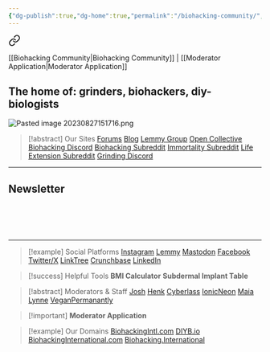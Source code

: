 ```yaml
---
{"dg-publish":true,"dg-home":true,"permalink":"/biohacking-community/","tags":["gardenEntry"],"dgPassFrontmatter":true,"noteIcon":"","created":"","updated":""}
---
```



<div class="transclusion internal-embed is-loaded"><a class="markdown-embed-link" href="/header/" aria-label="Open link"><svg xmlns="http://www.w3.org/2000/svg" width="24" height="24" viewBox="0 0 24 24" fill="none" stroke="currentColor" stroke-width="2" stroke-linecap="round" stroke-linejoin="round" class="svg-icon lucide-link"><path d="M10 13a5 5 0 0 0 7.54.54l3-3a5 5 0 0 0-7.07-7.07l-1.72 1.71"></path><path d="M14 11a5 5 0 0 0-7.54-.54l-3 3a5 5 0 0 0 7.07 7.07l1.71-1.71"></path></svg></a><div class="markdown-embed">




[[Biohacking Community\|Biohacking Community]] | [[Moderator Application\|Moderator Application]]

</div></div>

## The home of: grinders, biohackers, diy-biologists

![Pasted image 20230827151716.png](/img/user/Pasted%20image%2020230827151716.png)

> [!abstract] Our Sites
> [Forums](https://biohackingintl.com/)
> [Blog](https://blog.biohackingintl.com/)
> [Lemmy Group](https://lemmy.science.social/c/biohacking)
> [Open Collective](https://opencollective.com/biohacking-co-mmunity)
> [Biohacking Discord](https://discord.gg/c6T7RjJ8VH)
> [Biohacking Subreddit](https://reddit.com/r/biohacking)
> [Immortality Subreddit](https://reddit.com/immortality)
> [Life Extension Subreddit](https://reddit.com/r/lifeextension)
> [Grinding Discord](https://discord.gg/JWzC8XySe6)

-----
## Newsletter

<div style="min-height: 58px;max-width: 440px;margin: 0 auto;width: 100%"><script src="https://cdn.jsdelivr.net/ghost/signup-form@~0.1/umd/signup-form.min.js" data-button-color="#000000" data-button-text-color="#FFFFFF" data-site="https://blog.biohackingintl.com" async></script></div>

-----

> [!example] Social Platforms
> [Instagram](https://instagram.com/joshthecyborg)
> [Lemmy](https://lemmy.science.social/c/biohacking)
> [Mastodon](https://science.social/)
> [Facebook](https://www.facebook.com/biohackingcommunity/)
> [Twitter/X](https://twitter.com/biohackingintl)
> [LinkTree](https://linktr.ee/biohackinginternational)
> [Crunchbase](https://www.crunchbase.com/organization/international-biohacking-community)
> [LinkedIn](https://www.linkedin.com/company/biohackingcommunity)

> [!success] Helpful Tools
> **BMI Calculator**
> **Subdermal Implant Table**

> [!abstract] Moderators & Staff
> [Josh](https://biohackinginternational.com/#josh-habka)
> [Henk](https://discord.gg/biohacking)
> [Cyberlass](https://discord.gg/biohacking)
> [IonicNeon](https://discord.gg/biohacking)
> [Maia Lynne](https://discord.gg/biohacking)
> [VeganPermanantly](https://discord.gg/biohacking)

> [!important] **Moderator Application**
> 

> [!example] Our Domains
> [BiohackingIntl.com](https://biohackingintl.com/)
> [DIYB.io](https://blog.biohackingintl.com/)
> [BiohackingInternational.com](https://biohackinginternational.com/)
> [Biohacking.International](https://biohacking.international/)





